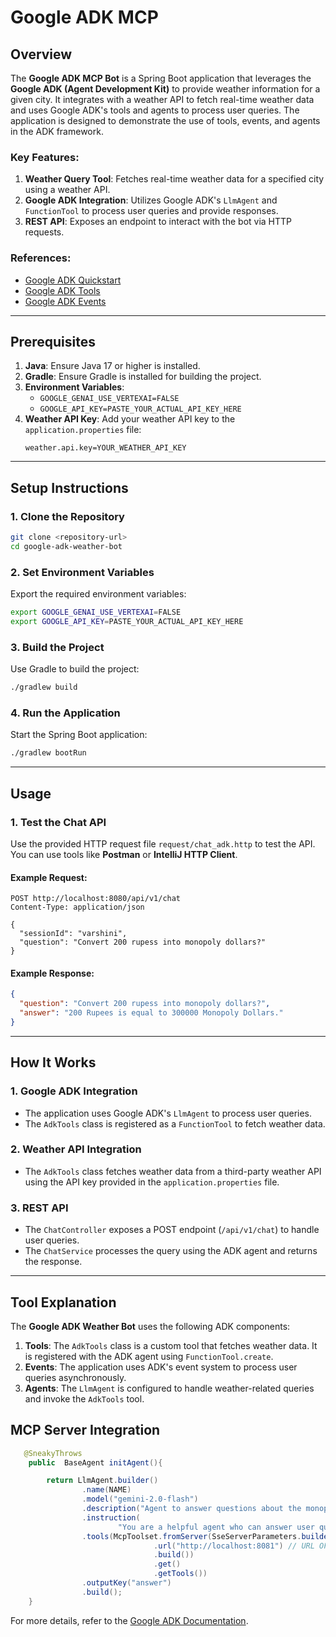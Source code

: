 # Google ADK MCP

## Overview
The **Google ADK MCP Bot** is a Spring Boot application that leverages the **Google ADK (Agent Development Kit)** to provide weather information for a given city. It integrates with a weather API to fetch real-time weather data and uses Google ADK's tools and agents to process user queries. The application is designed to demonstrate the use of tools, events, and agents in the ADK framework.

### Key Features:
1. **Weather Query Tool**: Fetches real-time weather data for a specified city using a weather API.
2. **Google ADK Integration**: Utilizes Google ADK's `LlmAgent` and `FunctionTool` to process user queries and provide responses.
3. **REST API**: Exposes an endpoint to interact with the bot via HTTP requests.

### References:
- [Google ADK Quickstart](https://google.github.io/adk-docs/get-started/quickstart/)
- [Google ADK Tools](https://google.github.io/adk-docs/tools/)
- [Google ADK Events](https://google.github.io/adk-docs/events/)

---

## Prerequisites
1. **Java**: Ensure Java 17 or higher is installed.
2. **Gradle**: Ensure Gradle is installed for building the project.
3. **Environment Variables**:
    - `GOOGLE_GENAI_USE_VERTEXAI=FALSE`
    - `GOOGLE_API_KEY=PASTE_YOUR_ACTUAL_API_KEY_HERE`
4. **Weather API Key**: Add your weather API key to the `application.properties` file:
   ```properties
   weather.api.key=YOUR_WEATHER_API_KEY
   ```

---

## Setup Instructions

### 1. Clone the Repository
```bash
git clone <repository-url>
cd google-adk-weather-bot
```

### 2. Set Environment Variables
Export the required environment variables:
```bash
export GOOGLE_GENAI_USE_VERTEXAI=FALSE
export GOOGLE_API_KEY=PASTE_YOUR_ACTUAL_API_KEY_HERE
```

### 3. Build the Project
Use Gradle to build the project:
```bash
./gradlew build
```

### 4. Run the Application
Start the Spring Boot application:
```bash
./gradlew bootRun
```

---

## Usage

### 1. Test the Chat API
Use the provided HTTP request file `request/chat_adk.http` to test the API. You can use tools like **Postman** or **IntelliJ HTTP Client**.

#### Example Request:
```http
POST http://localhost:8080/api/v1/chat
Content-Type: application/json

{
  "sessionId": "varshini",
  "question": "Convert 200 rupess into monopoly dollars?"
}
```

#### Example Response:
```json
{
  "question": "Convert 200 rupess into monopoly dollars?",
  "answer": "200 Rupees is equal to 300000 Monopoly Dollars."
}
```

---

## How It Works

### 1. **Google ADK Integration**
- The application uses Google ADK's `LlmAgent` to process user queries.
- The `AdkTools` class is registered as a `FunctionTool` to fetch weather data.

### 2. **Weather API Integration**
- The `AdkTools` class fetches weather data from a third-party weather API using the API key provided in the `application.properties` file.

### 3. **REST API**
- The `ChatController` exposes a POST endpoint (`/api/v1/chat`) to handle user queries.
- The `ChatService` processes the query using the ADK agent and returns the response.

---

## Tool Explanation
The **Google ADK Weather Bot** uses the following ADK components:
1. **Tools**: The `AdkTools` class is a custom tool that fetches weather data. It is registered with the ADK agent using `FunctionTool.create`.
2. **Events**: The application uses ADK's event system to process user queries asynchronously.
3. **Agents**: The `LlmAgent` is configured to handle weather-related queries and invoke the `AdkTools` tool.

## MCP Server Integration

```java
   @SneakyThrows
    public  BaseAgent initAgent(){

        return LlmAgent.builder()
                .name(NAME)
                .model("gemini-2.0-flash")
                .description("Agent to answer questions about the monopoly dollars.")
                .instruction(
                        "You are a helpful agent who can answer user questions about the monopoly dollars .")
                .tools(McpToolset.fromServer(SseServerParameters.builder()
                                .url("http://localhost:8081") // URL OF THE MCP SERVER
                                .build())
                                .get()
                                .getTools())
                .outputKey("answer")
                .build();
    }
```

For more details, refer to the [Google ADK Documentation](https://google.github.io/adk-docs/).

